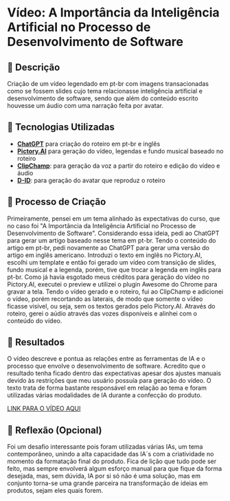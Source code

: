 # Vídeo: A Importância da Inteligência Artificial no Processo de Desenvolvimento de Software

## 📒 Descrição

Criação de um vídeo legendado em pt-br com imagens transacionadas como se fossem slides cujo tema relacionasse inteligência artificial e desenvolvimento de software, sendo que além do conteúdo escrito houvesse um áudio com uma narração feita por avatar.

## 🤖 Tecnologias Utilizadas
- **[ChatGPT](https://chat.openai.com)** para criação do roteiro em pt-br e inglês
- **[Pictory.AI](https://pictory.ai/)** para geração do vídeo, legendas e fundo musical baseado no roteiro
- **[ClipChamp](https://clipchamp.com/pt-br/)**: para geração da voz a partir do roteiro e edição do vídeo e áudio
- **[D-ID](https://www.d-id.com)**: para geração do avatar que reproduz o roteiro

## 🧐 Processo de Criação
Primeiramente, pensei em um tema alinhado às expectativas do curso, que no caso foi "A Importância da Inteligência Artificial no Processo de Desenvolvimento de Software".
Considerando essa ideia, pedi ao ChatGPT para gerar um artigo baseado nesse tema em pt-br.
Tendo o conteúdo do artigo em pt-br, pedi novamente ao ChatGPT para gerar uma versão do artigo em inglês americano.
Introduzi o texto em inglês no Pictory.AI, escolhi um template e então foi gerado um vídeo com transição de slides, fundo musical e a legenda, porém, tive que trocar a legenda em inglês para pt-br.
Como já havia esgotado meus créditos para geração do vídeo no Pictory.AI, executei o preview e utilizei o plugin Awesome do Chrome para gravar a tela.
Tendo o vídeo gerado e o roteiro, fui ao ClipChamp e adicionei o vídeo, porém recortando as laterais, de modo que somente o vídeo ficasse visível, ou seja, sem os textos gerados pelo Pictory.AI.
Através do roteiro, gerei o aúdio através das vozes disponíveis e alinhei com o conteúdo do vídeo.

## 🚀 Resultados
O vídeo descreve e pontua as relações entre as ferramentas de IA e o processo que envolve o desenvolvimento de software.
Acredito que o resultado tenha ficado dentro das expectativas apesar dos ajustes manuais devido às restrições que meu usuário possuía para geração do vídeo.
O texto trata de forma bastante responsável em relação ao tema e foram utilizadas várias modalidades de IA durante a confecção do produto.

[LINK PARA O VÍDEO AQUI](https://drive.google.com/file/d/1gFn_xoRiURvOZw1JbWQGoQtCjYGb4I6W/view?usp=drive_link)

## 💭 Reflexão (Opcional)
Foi um desafio interessante pois foram utilizadas várias IAs, um tema contemporâneo, unindo a alta capacidade das IA´s com a criatividade no momento da formatação final do produto.
Fica de lição que tudo pode ser feito, mas sempre envolverá algum esforço manual para que fique da forma desejada, mas, sem dúvida, IA por si só não é uma solução, mas em conjunto torna-se uma grande parceira na transformação de ideias em produtos, sejam eles quais forem.
